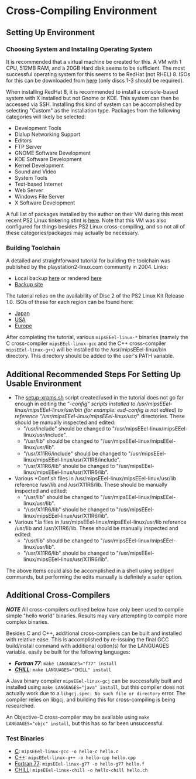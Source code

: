 # Cross-Compiling Environment

## Setting Up Environment

### Choosing System and Installing Operating System

It is recommended that a virtual machine be created for this. A VM with 1 CPU, 512MB RAM, and a 20GB Hard disk seems to be sufficient. The most successful operating system for this seems to be RedHat (not RHEL) 8. ISOs for this can be downloaded from [here](https://legacy.redhat.com/pub/redhat/linux/8.0/en/iso/i386/) (only discs 1-3 should be required).

When installing RedHat 8, it is recommended to install a console-based system with X installed but not Gnome or KDE. This system can then be accessed via SSH. Installing this kind of system can be accomplished by selecting "Custom" as the installation type. Packages from the following categories will likely be selected:
* Development Tools
* Dialup Networking Support
* Editors
* FTP Server
* GNOME Software Development
* KDE Software Development
* Kernel Development
* Sound and Video
* System Tools
* Text-based Internet
* Web Server
* Windows File Server
* X Software Development

A full list of packages installed by the author on their VM during this most recent PS2 Linux tinkering stint is [here](redhat8_packages.txt). Note that this VM was also configured for things besides PS2 Linux cross-compiling, and so not all of these categories/packages may actually be necessary.

### Building Toolchain

A detailed and straightforward tutorial for building the toolchain was published by the playstation2-linux.com community in 2004. Links:
* Local backup [here](moz_cross_1.0.1.html) or rendered [here](https://html-preview.github.io/?url=https://github.com/Bort-Millipede/PS2Linux_BrainDump/Software%20Installation/Toolchain/moz_cross_1.0.1.html)
* [Backup site](http://ps2linux.no-ip.info/playstation2-linux.com/download/mozilla-ps2/moz_cross_1.0.1.html)

The tutorial relies on the availability of Disc 2 of the PS2 Linux Kit Release 1.0. ISOs of these for each region can be found here:
* [Japan](https://archive.org/download/sony_playstation2_l/Linux%20%28for%20PlayStation%202%29%20Release%201.0%20%28Japan%29%20%28Disc%202%29%20%28Software%20Packages%29.zip)
* [USA](https://archive.org/download/sony_playstation2_l/Linux%20%28for%20PlayStation%202%29%20Release%201.0%20%28USA%29%20%28Disc%202%29%20%28Software%20Packages%29.zip)
* [Europe](https://archive.org/download/sony_playstation2_l/Linux%20%28for%20PlayStation%202%29%20Release%201.0%20%28Europe%29%20%28Disc%202%29%20%28Software%20Packages%29.zip)

After completing the tutorial, various ```mipsEEel-linux-*``` binaries (namely the C cross-compiler ```mipsEEel-linux-gcc``` and the C++ cross-compiler ```mipsEEel-linux-g++```) will be installed to the /usr/mipsEEel-linux/bin directory. This directory should be added to the user's PATH variable.

## Additional Recommended Steps For Setting Up Usable Environment

* The [setup-xrpms.sh](setup-xrpms.sh) script created/used in the tutorial does not go far enough in editing the "*-config" scripts installed to /usr/mipsEEel-linux/mipsEEel-linux/usr/bin (for example: esd-config is not edited) to reference "/usr/mipsEEel-linux/mipsEEel-linux/usr/*" directories. These should be manually inspected and edited:
  * "/usr/include" should be changed to "/usr/mipsEEel-linux/mipsEEel-linux/usr/include".
  * "/usr/lib" should be changed to "/usr/mipsEEel-linux/mipsEEel-linux/usr/lib".
  * "/usr/X11R6/include" should be changed to "/usr/mipsEEel-linux/mipsEEel-linux/usr/X11R6/include".
  * "/usr/X11R6/lib" should be changed to "/usr/mipsEEel-linux/mipsEEel-linux/usr/X11R6/lib".
* Various *Conf.sh files in /usr/mipsEEel-linux/mipsEEel-linux/usr/lib reference /usr/lib and /usr/X11R6/lib. These should be manually inspected and edited:
  * "/usr/lib" should be changed to "/usr/mipsEEel-linux/mipsEEel-linux/usr/lib".
  * "/usr/X11R6/lib" should be changed to "/usr/mipsEEel-linux/mipsEEel-linux/usr/X11R6/lib".
* Various *.la files in /usr/mipsEEel-linux/mipsEEel-linux/usr/lib reference /usr/lib and /usr/X11R6/lib. These should be manually inspected and edited:
  * "/usr/lib" should be changed to "/usr/mipsEEel-linux/mipsEEel-linux/usr/lib".
  * "/usr/X11R6/lib" should be changed to "/usr/mipsEEel-linux/mipsEEel-linux/usr/X11R6/lib".

The above items could also be accomplished in a shell using sed/perl commands, but performing the edits manually is definitely a safer option.

## Additional Cross-Compilers

***NOTE*** All cross-compilers outlined below have only been used to compile simple "hello world" binaries. Results may vary attempting to compile more complex binaries.

Besides C and C++, additional cross-compilers can be built and installed with relative ease. This is accomplished by re-issuing the final GCC build/install command with additional option(s) for the LANGUAGES variable. 
 easily be built for the following languages:
* ***Fortran 77***: ```make LANGUAGES="f77" install```
* ***[CHILL](https://en.wikipedia.org/wiki/CHILL)***: ```make LANGUAGES="CHILL" install```

A Java binary compiler ```mipsEEel-linux-gcj``` can be successfully built and installed using ```make LANGUAGES="java" install```, but this compiler does not actually work due to a ```libgcj.spec: No such file or directory``` error. The compiler relies on libgcj, and building this for cross-compiling is being researched.

An Objective-C cross-compiler may be available using ```make LANGUAGES="objc" install```, but this has so far been unsuccessful.

### Test Binaries

* [C](Testbin/hello.c): ```mipsEEel-linux-gcc -o hello-c hello.c```
* [C++](Testbin/hello.cpp): ```mipsEEel-linux-g++ -o hello-cpp hello.cpp```
* [Fortran 77](Testbin/hello.f): ```mipsEEel-linux-g77 -o hello-g77 hello.f```
* [CHILL](Testbin/hello.ch): ```mipsEEel-linux-chill -o hello-chill hello.ch```

